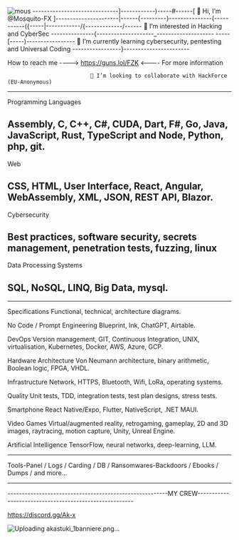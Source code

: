 ![mous](https://github.com/Activiste-FZK/Activiste-FZK/assets/148342202/8cbd35b2-8e01-45f5-b3cc-f1f5907251b6)
------------------------------]------------)-----#------[ 👋 Hi, I’m @Mosquito-FX ]----------------------|------{---------}---------------(-----
------({-----|------\------/{-------------/------ 👀 I’m interested in Hacking and CyberSec ---------------{--------------------_---------------\-----
-----[-----)----------------- 🌱 I’m currently learning cybersecurity, pentesting and Universal Coding -----------------}-----------------------

How to reach me ----> https://guns.lol/FZK <---- For more information
  
                              💞️ I’m looking to collaborate with HackForce (EU-Anonymous)
____
Programming Languages

Assembly, C, C++, C#, CUDA, Dart, F#, Go, Java, JavaScript, Rust, TypeScript and Node, Python, php, git.
--
Web

CSS, HTML, User Interface, React, Angular, WebAssembly, XML, JSON, REST API, Blazor.
--
Cybersecurity

Best practices, software security, secrets management, penetration tests, fuzzing, linux
--
Data Processing Systems

SQL, NoSQL, LINQ, Big Data, mysql.
--
------------------------------------------------------------------------------------------------------------------------

Specifications
Functional, technical, architecture diagrams.

No Code / Prompt Engineering
Blueprint, Ink, ChatGPT, Airtable.

DevOps
Version management, GIT, Continuous Integration, UNIX, virtualisation, Kubernetes, Docker, AWS, Azure, GCP.

Hardware Architecture
Von Neumann architecture, binary arithmetic, Boolean logic, FPGA, VHDL.

Infrastructure
Network, HTTPS, Bluetooth, Wifi, LoRa, operating systems.

Quality
Unit tests, TDD, integration tests, test plan designs, stress tests.

Smartphone
React Native/Expo, Flutter, NativeScript, .NET MAUI.

Video Games
Virtual/augmented reality, retrogaming, gameplay, 2D and 3D images, raytracing, motion capture, Unity, Unreal Engine.

Artificial Intelligence
TensorFlow, neural networks, deep-learning, LLM.
____
Tools-Panel / Logs / Carding / DB / Ransomwares-Backdoors / Ebooks / Dumps / and more...
____

--------------------------------------------------------MY CREW-------------------------------------------------------

https://discord.gg/Ak-x

![Uploading akastuki_1banniere.png…]()
